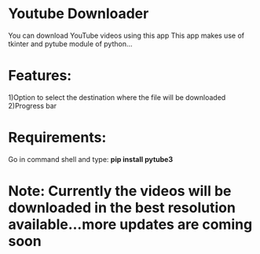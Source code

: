  # Youtube Downloader
 You can download YouTube videos using this app
 This app makes use of tkinter and pytube module of python...
 # Features:
  1)Option to select the destination where the file will be downloaded <br>
  2)Progress bar
 # Requirements:
 Go in command shell and type:
 <strong>pip install pytube3</strong>
 # Note: Currently the videos will be downloaded in the best resolution available...more updates are coming soon
 

